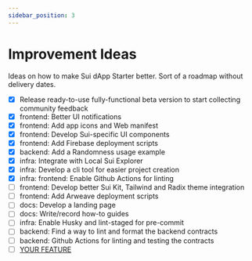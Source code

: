 ```yaml
---
sidebar_position: 3
---
```


# Improvement Ideas

Ideas on how to make Sui dApp Starter better. Sort of a roadmap without delivery dates.

- [x] Release ready-to-use fully-functional beta version to start collecting community feedback
- [x] frontend: Better UI notifications
- [x] frontend: Add app icons and Web manifest
- [x] frontend: Develop Sui-specific UI components
- [x] frontend: Add Firebase deployment scripts
- [x] backend: Add a Randomness usage example
- [x] infra: Integrate with Local Sui Explorer
- [x] infra: Develop a cli tool for easier project creation
- [x] infra: frontend: Enable Github Actions for linting
- [ ] frontend: Develop better Sui Kit, Tailwind and Radix theme integration
- [ ] frontend: Add Arweave deployment scripts
- [ ] docs: Develop a landing page
- [ ] docs: Write/record how-to guides
- [ ] infra: Enable Husky and lint-staged for pre-commit
- [ ] backend: Find a way to lint and format the backend contracts
- [ ] backend: Github Actions for linting and testing the contracts
- [ ] [YOUR FEATURE](https://github.com/kkomelin/sui-dapp-starter/issues/new)
